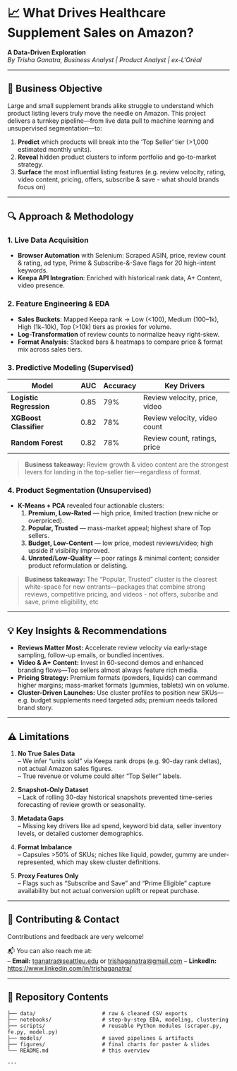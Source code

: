 # 📈 What Drives Healthcare Supplement Sales on Amazon?

**A Data-Driven Exploration**  
*By Trisha Ganatra, Business Analyst | Product Analyst | ex-L'Oréal*

---

## 🚀 Business Objective

Large and small supplement brands alike struggle to understand which product listing levers truly move the needle on Amazon. This project delivers a turnkey pipeline—from live data pull to machine learning and unsupervised segmentation—to:

1. **Predict** which products will break into the ‘Top Seller’ tier (>1,000 estimated monthly units).  
2. **Reveal** hidden product clusters to inform portfolio and go-to-market strategy.  
3. **Surface** the most influential listing features (e.g. review velocity, rating, video content, pricing, offers, subscribe & save - what should brands focus on) 

---

## 🔍 Approach & Methodology

### 1. Live Data Acquisition  
- **Browser Automation** with Selenium: Scraped ASIN, price, review count & rating, ad type, Prime & Subscribe-&-Save flags for 20 high-intent keywords.  
- **Keepa API Integration**: Enriched with historical rank data, A+ Content, video presence.  

### 2. Feature Engineering & EDA  
- **Sales Buckets**: Mapped Keepa rank → Low (<100), Medium (100–1k), High (1k–10k), Top (>10k) tiers as proxies for volume.  
- **Log-Transformation** of review counts to normalize heavy right-skew.  
- **Format Analysis**: Stacked bars & heatmaps to compare price & format mix across sales tiers.  

### 3. Predictive Modeling (Supervised)  
| Model                  | AUC  | Accuracy | Key Drivers                      |
| ---------------------- | ---- | -------- | -------------------------------- |
| **Logistic Regression**| 0.85 | 79%      | Review velocity, price, video    |
| **XGBoost Classifier** | 0.82 | 78%      | Review velocity, video count     |
| **Random Forest**      | 0.82 | 78%      | Review count, ratings, price  |

> **Business takeaway:** Review growth & video content are the strongest levers for landing in the top-seller tier—regardless of format.

### 4. Product Segmentation (Unsupervised)  
- **K-Means + PCA** revealed four actionable clusters:  
  1. **Premium, Low-Rated** — high price, limited traction (new niche or overpriced).  
  2. **Popular, Trusted** — mass-market appeal; highest share of Top sellers.  
  3. **Budget, Low-Content** — low price, modest reviews/video; high upside if visibility improved.  
  4. **Unrated/Low-Quality** — poor ratings & minimal content; consider product reformulation or delisting.

> **Business takeaway:** The “Popular, Trusted” cluster is the clearest white-space for new entrants—packages that combine strong reviews, competitive pricing, and videos - not offers, subsribe and save, prime eligibility, etc

---

## 💡 Key Insights & Recommendations

- **Reviews Matter Most:** Accelerate review velocity via early-stage sampling, follow-up emails, or bundled incentives.  
- **Video & A+ Content:** Invest in 60-second demos and enhanced branding flows—Top sellers almost always feature rich media.  
- **Pricing Strategy:** Premium formats (powders, liquids) can command higher margins; mass-market formats (gummies, tablets) win on volume.  
- **Cluster-Driven Launches:** Use cluster profiles to position new SKUs—e.g. budget supplements need targeted ads; premium needs tailored brand story.  

---

## ⚠️ Limitations

1. **No True Sales Data**  
   – We infer “units sold” via Keepa rank drops (e.g. 90-day rank deltas), not actual Amazon sales figures.  
   – True revenue or volume could alter “Top Seller” labels.

2. **Snapshot-Only Dataset**  
   – Lack of rolling 30-day historical snapshots prevented time-series forecasting of review growth or seasonality.

3. **Metadata Gaps**  
   – Missing key drivers like ad spend, keyword bid data, seller inventory levels, or detailed customer demographics.

4. **Format Imbalance**  
   – Capsules >50% of SKUs; niches like liquid, powder, gummy are under-represented, which may skew cluster definitions.

5. **Proxy Features Only**  
   – Flags such as “Subscribe and Save” and “Prime Eligible” capture availability but not actual conversion uplift or repeat purchase.
---

## 🤝 Contributing & Contact

Contributions and feedback are very welcome!  

📬 You can also reach me at:  
– **Email:** tganatra@seattleu.edu or trishaganatra@gmail.com
– **LinkedIn:** https://www.linkedin.com/in/trishaganatra/

---

## 📂 Repository Contents

```text
├── data/                     # raw & cleaned CSV exports
├── notebooks/                # step-by-step EDA, modeling, clustering
├── scripts/                  # reusable Python modules (scraper.py, fe.py, model.py)
├── models/                   # saved pipelines & artifacts
├── figures/                  # final charts for poster & slides
└── README.md                 # this overview

---


